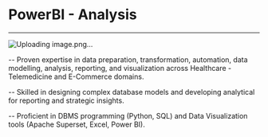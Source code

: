 # PowerBI - Analysis
-- -----------------------------------------------------------------------------

![Uploading image.png…]()


--  Proven expertise in data preparation, transformation, automation, data modelling, analysis, reporting, and visualization across Healthcare - Telemedicine and E-Commerce domains.

--  Skilled in designing complex database models and developing analytical for reporting and strategic insights.

--  Proficient in DBMS programming (Python, SQL) and Data Visualization tools (Apache Superset, Excel, Power BI).

